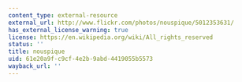 ```yaml
---
content_type: external-resource
external_url: http://www.flickr.com/photos/nouspique/5012353631/
has_external_license_warning: true
license: https://en.wikipedia.org/wiki/All_rights_reserved
status: ''
title: nouspique
uid: 61e20a9f-c9cf-4e2b-9abd-4419055b5573
wayback_url: ''
---
```

